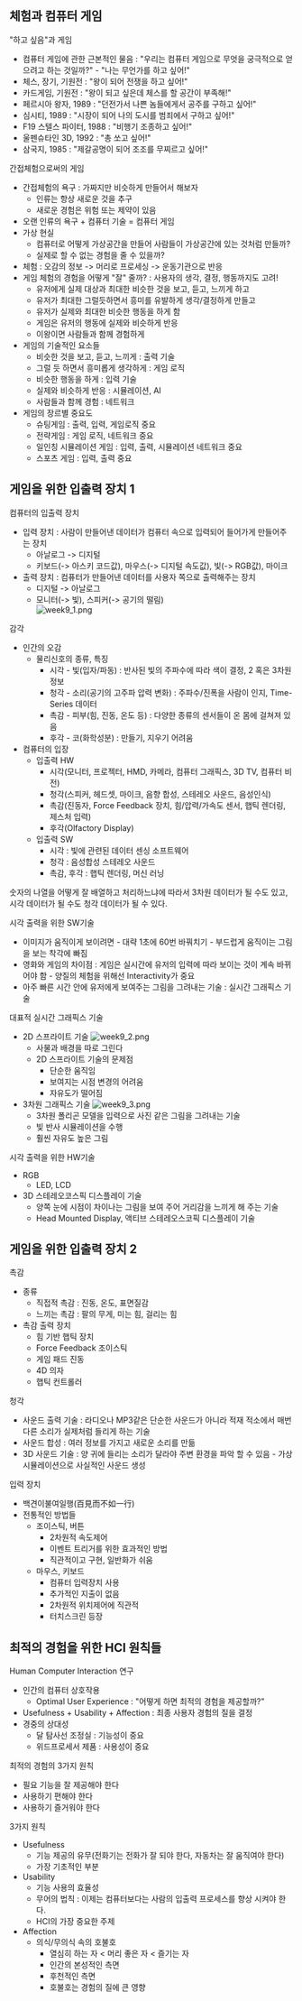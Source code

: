 ## 체험과 컴퓨터 게임

"하고 싶음"과 게임
- 컴퓨터 게임에 관한 근본적인 물음 : "우리는 컴퓨터 게임으로 무엇을 궁극적으로 얻으려고 하는 것일까?" - "나는 무언가를 하고 싶어!"
- 체스, 장기, 기원전 : "왕이 되어 전쟁을 하고 싶어!"
- 카드게임, 기원전 : "왕이 되고 싶은데 체스를 할 공간이 부족해!"
- 페르시아 왕자, 1989 : "던전가서 나쁜 놈들에게서 공주를 구하고 싶어!"
- 심시티, 1989 : "시장이 되어 나의 도시를 범죄에서 구하고 싶어!"
- F19 스텔스 파이터, 1988 : "비행기 조종하고 싶어!"
- 울펜슈타인 3D, 1992 : "총 쏘고 싶어!"
- 삼국지, 1985 : "제갈공명이 되어 조조를 무찌르고 싶어!"

간접체험으로써의 게임
- 간접체험의 욕구 : 가짜지만 비슷하게 만들어서 해보자
  - 인류는 항상 새로운 것을 추구
  - 새로운 경험은 위험 또는 제약이 있음
- 오랜 인류의 욕구 + 컴퓨터 기술 = 컴퓨터 게임
- 가상 현실
  - 컴퓨터로 어떻게 가상공간을 만들어 사람들이 가상공간에 있는 것처럼 만들까?
  - 실제로 할 수 없는 경험을 줄 수 있을까?
- 체험 : 오감의 정보 -> 머리로 프로세싱 -> 운동기관으로 반응
- 게임 체험의 경험을 어떻게 "잘" 줄까? : 사용자의 생각, 결정, 행동까지도 고려!
  - 유저에게 실제 대상과 최대한 비슷한 것을 보고, 듣고, 느끼게 하고
  - 유저가 최대한 그럴듯하면서 흥미를 유발하게 생각/결정하게 만들고
  - 유저가 실제와 최대한 비슷한 행동을 하게 함
  - 게임은 유저의 행동에 실제와 비슷하게 반응
  - 이왕이면 사람들과 함께 경험하게
- 게임의 기술적인 요소들
  - 비슷한 것을 보고, 듣고, 느끼게 : 출력 기술
  - 그럴 듯 하면서 흥미롭게 생각하게 : 게임 로직
  - 비슷한 행동을 하게 : 입력 기술
  - 실제와 비슷하게 반응 : 시뮬레이션, AI
  - 사람들과 함께 경험 : 네트워크
- 게임의 장르별 중요도
  - 슈팅게임 : 출력, 입력, 게임로직 중요
  - 전략게임 : 게임 로직, 네트워크 중요
  - 일인칭 시뮬레이션 게임 : 입력, 출력, 시뮬레이션 네트워크 중요
  - 스포츠 게임 : 입력, 출력 중요

## 게임을 위한 입출력 장치 1

컴퓨터의 입출력 장치
- 입력 장치 : 사람이 만들어낸 데이터가 컴퓨터 속으로 입력되어 들어가게 만들어주는 장치
  - 아날로그 -> 디지털
  - 키보드(-> 아스키 코드값), 마우스(-> 디지털 속도값), 빛(-> RGB값), 마이크
- 출력 장치 : 컴퓨터가 만들어낸 데이터를 사용자 쪽으로 출력해주는 장치
  - 디지털 -> 아날로그
  - 모니터(-> 빛), 스피커(-> 공기의 떨림)    
![week9_1.png](images/week9_1.png)    

감각
- 인간의 오감
  - 물리신호의 종류, 특징
    - 시각 - 빛(입자/파동) : 반사된 빛의 주파수에 따라 색이 결정, 2 혹은 3차원 정보
    - 청각 - 소리(공기의 고주파 압력 변화) : 주파수/진폭을 사람이 인지, Time-Series 데이터
    - 촉감 - 피부(힘, 진동, 온도 등) : 다양한 종류의 센서들이 온 몸에 걸쳐져 있음
    - 후각 - 코(화학성분) : 만들기, 지우기 어려움    
- 컴퓨터의 입장
  - 입출력 HW
    - 시각(모니터, 프로젝터, HMD, 카메라, 컴퓨터 그래픽스, 3D TV, 컴퓨터 비전)
    - 청각(스피커, 헤드셋, 마이크, 음향 합성, 스테레오 사운드, 음성인식)
    - 촉감(진동자, Force Feedback 장치, 힘/압력/가속도 센서, 햅틱 렌더링, 제스처 입력)
    - 후각(Olfactory Display)
  - 입출력 SW
    - 시각 : 빛에 관련된 데이터 센싱 소프트웨어
    - 청각 : 음성합성 스테레오 사운드
    - 촉감, 후각 : 햅틱 렌더링, 머신 러닝

숫자의 나열을 어떻게 잘 배열하고 처리하느냐에 따라서 3차원 데이터가 될 수도 있고, 시각 데이터가 될 수도 청각 데이터가 될 수 있다.

시각 출력을 위한 SW기술
- 이미지가 움직이게 보이려면 - 대략 1초에 60번 바꿔치기 - 부드럽게 움직이는 그림을 보는 착각에 빠짐
- 영화와 게임의 차이점 : 게임은 실시간에 유저의 입력에 따라 보이는 것이 계속 바뀌어야 함 - 양질의 체험을 위해선 Interactivity가 중요
- 아주 빠른 시간 안에 유저에게 보여주는 그림을 그려내는 기술 : 실시간 그래픽스 기술

대표적 실시간 그래픽스 기술
- 2D 스프라이트 기술
![week9_2.png](images/week9_2.png)    
  - 사물과 배경을 따로 그린다
  - 2D 스프라이트 기술의 문제점
    - 단순한 움직임
    - 보여지는 시점 변경의 어려움
    - 자유도가 떨어짐
- 3차원 그래픽스 기술
![week9_3.png](images/week9_3.png)      
  - 3차원 폴리곤 모델을 입력으로 사진 같은 그림을 그려내는 기술
  - 빛 반사 시뮬레이션을 수행
  - 훨씬 자유도 높은 그림

시각 출력을 위한 HW기술
- RGB
  - LED, LCD
- 3D 스테레오코스픽 디스플레이 기술
  - 양쪽 눈에 시점이 차이나는 그림을 보여 주어 거리감을 느끼게 해 주는 기술
  - Head Mounted Display, 액티브 스테레오스코픽 디스플레이 기술

## 게임을 위한 입출력 장치 2

촉감
- 종류
  - 직접적 촉감 : 진동, 온도, 표면질감
  - 느끼는 촉감 : 팔의 무게, 미는 힘, 걸리는 힘
- 촉감 출력 장치
  - 힘 기반 햅틱 장치
  - Force Feedback 조이스틱
  - 게임 패드 진동
  - 4D 의자
  - 햅틱 컨트롤러

청각
- 사운드 출력 기술 : 라디오나 MP3같은 단순한 사운드가 아니라 적재 적소에서 매번 다른 소리가 실제처럼 들리게 하는 기술
- 사운드 합성 : 여러 정보를 가지고 새로운 소리를 만듦
- 3D 사운드 기술 : 양 귀에 들리는 소리가 달라야 주변 환경을 파악 할 수 있음 - 가상 시뮬레이션으로 사실적인 사운드 생성

입력 장치
- 백견이불여일행(百見而不如一行)
- 전통적인 방법들
  - 조이스틱, 버튼
    - 2차원적 속도제어
    - 이벤트 트리거를 위한 효과적인 방법
    - 직관적이고 구현, 일반화가 쉬움
  - 마우스, 키보드
    - 컴퓨터 입력장치 사용
    - 추가적인 지출이 없음
    - 2차원적 위치제어에 직관적
    - 터치스크린 등장

## 최적의 경험을 위한 HCI 원칙들

Human Computer Interaction 연구
- 인간의 컴퓨터 상호작용
  - Optimal User Experience : "어떻게 하면 최적의 경험을 제공할까?"
- Usefulness + Usability + Affection : 최종 사용자 경험의 질을 결정
- 경중의 상대성
  - 달 탐사선 조정실 : 기능성이 중요
  - 위드프로세서 제품 : 사용성이 중요

최적의 경험의 3가지 원칙
- 필요 기능을 잘 제공해야 한다
- 사용하기 편해야 한다
- 사용하기 즐거워야 한다

3가지 원칙
- Usefulness
  - 기능 제공의 유무(전화기는 전화가 잘 되야 한다, 자동차는 잘 움직여야 한다)
  - 가장 기초적인 부분
- Usability
  - 기능 사용의 효율성
  - 무어의 법칙 : 이제는 컴퓨터보다는 사람의 입출력 프로세스를 향상 시켜야 한다.
  - HCI의 가장 중요한 주제
- Affection
  - 의식/무의식 속의 호불호
    - 열심히 하는 자 < 머리 좋은 자 < 즐기는 자
    - 인간의 본성적인 측면
    - 후천적인 측면
    - 호불호는 경험의 질에 큰 영향
